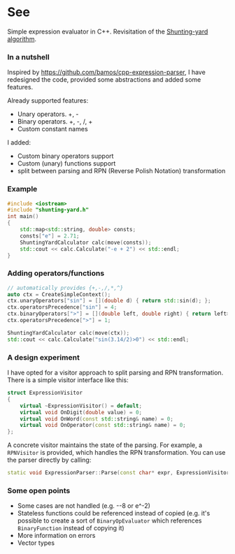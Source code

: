 See
=======

Simple expression evaluator in C++. Revisitation of the [Shunting-yard algorithm](http://en.wikipedia.org/wiki/Shunting-yard_algorithm).

### In a nutshell ###

Inspired by https://github.com/bamos/cpp-expression-parser, I have redesigned the code, provided some abstractions and added some features.

Already supported features:
* Unary operators. +, -
* Binary operators. +, -, /, +
* Custom constant names

I added:
* Custom binary operators support
* Custom (unary) functions support
* split between parsing and RPN (Reverse Polish Notation) transformation

### Example ###

``` cpp
#include <iostream>
#include "shunting-yard.h"
int main() 
{
	std::map<std::string, double> consts;
	consts["e"] = 2.71;
 	ShuntingYardCalculator calc(move(consts));
  	std::cout << calc.Calculate("-e + 2") << std::endl;
}
```

### Adding operators/functions ###

``` cpp
// automatically provides {+,-,/,*,^}
auto ctx = CreateSimpleContext();
ctx.unaryOperators["sin"] = [](double d) { return std::sin(d); };
ctx.operatorsPrecedence["sin"] = 4;
ctx.binaryOperators[">"] = [](double left, double right) { return left>right ? 1.0 : 0.0; };
ctx.operatorsPrecedence[">"] = 1;

ShuntingYardCalculator calc(move(ctx));
std::cout << calc.Calculate("sin(3.14/2)>0") << std::endl;
```

### A design experiment ###

I have opted for a visitor approach to split parsing and RPN transformation. There is a simple visitor interface like this:

``` cpp
struct ExpressionVisitor
{
	virtual ~ExpressionVisitor() = default;
	virtual void OnDigit(double value) = 0;
	virtual void OnWord(const std::string& name) = 0;
	virtual void OnOperator(const std::string& name) = 0;
};
```

A concrete visitor maintains the state of the parsing. For example, a `RPNVisitor` is provided, which handles the RPN transformation. You can use the parser directly by calling:

``` cpp
static void ExpressionParser::Parse(const char* expr, ExpressionVisitor& visitor); 
```

### Some open points ###

* Some cases are not handled (e.g. --8 or e^-2)
* Stateless functions could be referenced instead of copied (e.g. it's possible to create a sort of `BinaryOpEvaluator` which references `BinaryFunction` instead of copying it)
* More information on errors
* Vector types

